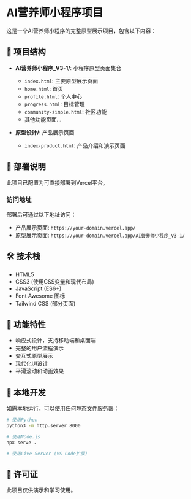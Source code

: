 # AI营养师小程序项目

这是一个AI营养师小程序的完整原型展示项目，包含以下内容：

## 📁 项目结构

- **AI营养师小程序_V3-1/**: 小程序原型页面集合
  - `index.html`: 主要原型展示页面
  - `home.html`: 首页
  - `profile.html`: 个人中心
  - `progress.html`: 目标管理
  - `community-simple.html`: 社区功能
  - 其他功能页面...

- **原型设计/**: 产品展示页面
  - `index-product.html`: 产品介绍和演示页面

## 🚀 部署说明

此项目已配置为可直接部署到Vercel平台。

### 访问地址

部署后可通过以下地址访问：
- 产品展示页面: `https://your-domain.vercel.app/`
- 原型展示页面: `https://your-domain.vercel.app/AI营养师小程序_V3-1/`

## 🛠️ 技术栈

- HTML5
- CSS3 (使用CSS变量和现代布局)
- JavaScript (ES6+)
- Font Awesome 图标
- Tailwind CSS (部分页面)

## 📱 功能特性

- 响应式设计，支持移动端和桌面端
- 完整的用户流程演示
- 交互式原型展示
- 现代化UI设计
- 平滑滚动和动画效果

## 🔧 本地开发

如需本地运行，可以使用任何静态文件服务器：

```bash
# 使用Python
python3 -m http.server 8000

# 使用Node.js
npx serve .

# 使用Live Server (VS Code扩展)
```

## 📄 许可证

此项目仅供演示和学习使用。
